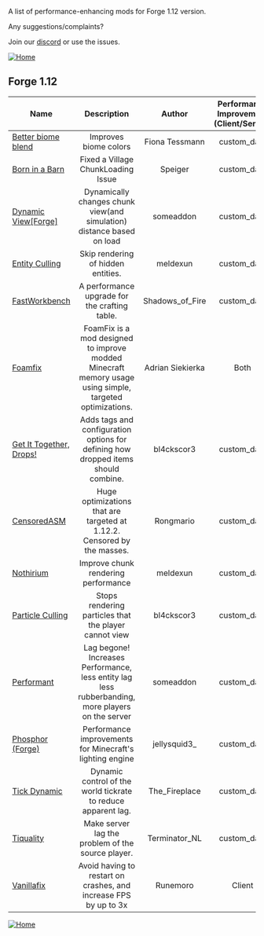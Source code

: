 
A list of performance-enhancing mods for Forge 1.12 version.

Any suggestions/complaints?

Join our [discord](https://discord.gg/8nzHYhVUQS) or use the issues.

[![Home](/images/button_small/home.png)](/README.md)

## Forge 1.12

| Name |  Description | Author | Performance Improvement (Client/Server) | Need help? |
| --- | :---: | :---: | :---: | :---: |
| [Better biome blend](https://modrinth.com/mod/better-biome-blend) | Improves biome colors | Fiona Tessmann | custom_data |  [Github](https://github.com/FionaTheMortal/better-biome-blend/issues) 
| [Born in a Barn](https://www.curseforge.com/minecraft/mc-mods/born-in-a-barn) | Fixed a Village ChunkLoading Issue | Speiger | custom_data |  [Github](None) 
| [Dynamic View[Forge]](https://www.curseforge.com/minecraft/mc-mods/dynamic-view) | Dynamically changes chunk view(and simulation) distance based on load | someaddon | custom_data |  [Github](https://github.com/ldtteam/DynView) 
| [Entity Culling](https://www.curseforge.com/minecraft/mc-mods/entity-culling) | Skip rendering of hidden entities. | meldexun | custom_data |  [Github](https://github.com/Meldexun/EntityCulling) 
| [FastWorkbench](https://www.curseforge.com/minecraft/mc-mods/fastworkbench) | A performance upgrade for the crafting table. | Shadows_of_Fire | custom_data |  [Github](https://github.com/Shadows-of-Fire/FastWorkbench) 
| [Foamfix](https://modrinth.com/mod/foamfix) | FoamFix is a mod designed to improve modded Minecraft memory usage using simple, targeted optimizations. | Adrian Siekierka | Both |  [Github](https://github.com/asiekierka/FoamFix/issues) 
| [Get It Together, Drops!](https://www.curseforge.com/minecraft/mc-mods/get-it-together-drops) | Adds tags and configuration options for defining how dropped items should combine. | bl4ckscor3 | custom_data |  [Github](https://github.com/bl4ckscor3/GetItTogetherDrops) 
| [CensoredASM](https://www.curseforge.com/minecraft/mc-mods/lolasm) | Huge optimizations that are targeted at 1.12.2. Censored by the masses. | Rongmario | custom_data |  [Github](https://github.com/LoliKingdom/LoliASM) 
| [Nothirium](https://www.curseforge.com/minecraft/mc-mods/nothirium) | Improve chunk rendering performance | meldexun | custom_data |  [Github](https://github.com/Meldexun/Nothirium) 
| [Particle Culling](https://www.curseforge.com/minecraft/mc-mods/particle-culling) | Stops rendering particles that the player cannot view | bl4ckscor3 | custom_data |  [Github](https://github.com/bl4ckscor3/ParticleCulling) 
| [Performant](https://www.curseforge.com/minecraft/mc-mods/performant) | Lag begone! Increases Performance, less entity lag less rubberbanding, more players on the server | someaddon | custom_data |  [Github](https://github.com/someaddons/performant_issues/issues) 
| [Phosphor (Forge)](https://www.curseforge.com/minecraft/mc-mods/phosphor-forge) | Performance improvements for Minecraft's lighting engine | jellysquid3_ | custom_data |  [Github](https://github.com/jellysquid3/phosphor-forge) 
| [Tick Dynamic](https://www.curseforge.com/minecraft/mc-mods/tick-dynamic) | Dynamic control of the world tickrate to reduce apparent lag. | The_Fireplace | custom_data |  [Github](https://github.com/The-Fireplace/TickDynamic) 
| [Tiquality](https://www.curseforge.com/minecraft/mc-mods/tiquality) | Make server lag the problem of the source player. | Terminator_NL | custom_data |  [Github](https://github.com/TerminatorNL/Tiquality) 
| [Vanillafix](https://modrinth.com/mod/vanillafix) | Avoid having to restart on crashes, and increase FPS by up to 3x | Runemoro | Client |  [Github](https://github.com/DimensionalDevelopment/VanillaFix/issues) 

[![Home](/images/button_small/home.png)](/README.md)
